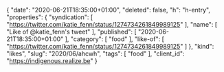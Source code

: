 {
  "date": "2020-06-21T18:35:00+01:00",
  "deleted": false,
  "h": "h-entry",
  "properties": {
    "syndication": [
      "https://twitter.com/katie_fenn/status/1274734261849989125"
    ],
    "name": [
      "Like of @katie_fenn's tweet"
    ],
    "published": [
      "2020-06-21T18:35:00+01:00"
    ],
    "category": [
      "food"
    ],
    "like-of": [
      "https://twitter.com/katie_fenn/status/1274734261849989125"
    ]
  },
  "kind": "likes",
  "slug": "2020/06/ahcwh",
  "tags": [
    "food"
  ],
  "client_id": "https://indigenous.realize.be"
}
